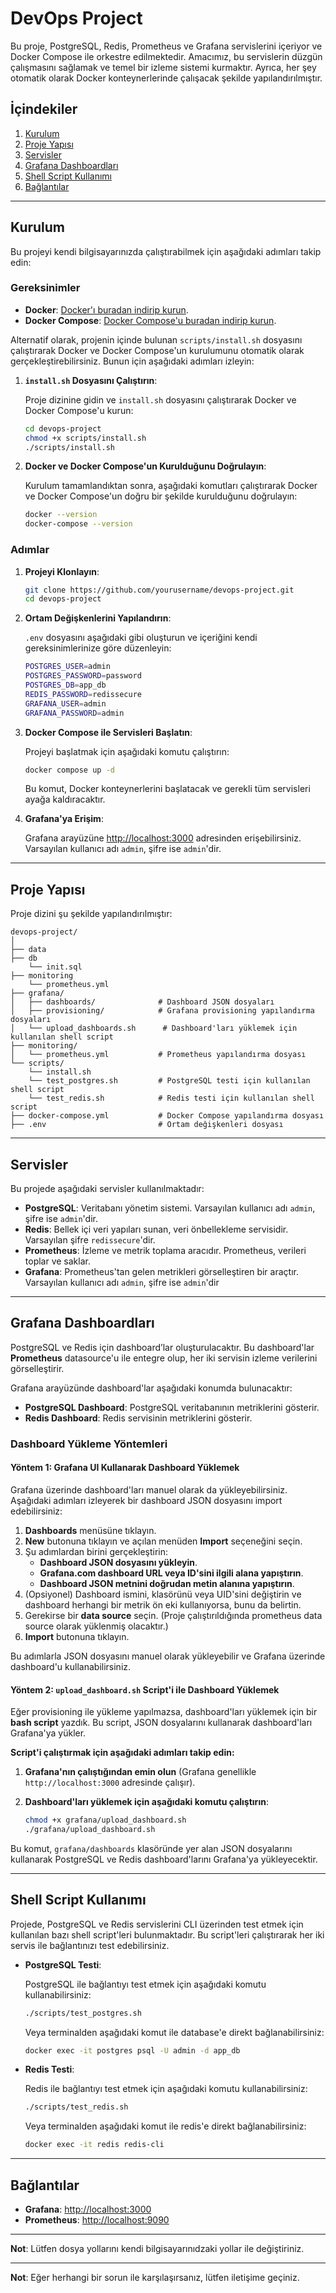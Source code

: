 
# DevOps Project

Bu proje, PostgreSQL, Redis, Prometheus ve Grafana servislerini içeriyor ve Docker Compose ile orkestre edilmektedir. Amacımız, bu servislerin düzgün çalışmasını sağlamak ve temel bir izleme sistemi kurmaktır. Ayrıca, her şey otomatik olarak Docker konteynerlerinde çalışacak şekilde yapılandırılmıştır.

## İçindekiler

1. [Kurulum](#kurulum)
2. [Proje Yapısı](#proje-yapısı)
3. [Servisler](#servisler)
4. [Grafana Dashboardları](#grafana-dashboardları)
5. [Shell Script Kullanımı](#shell-script-kullanımı)
6. [Bağlantılar](#bağlantılar)

---

## Kurulum

Bu projeyi kendi bilgisayarınızda çalıştırabilmek için aşağıdaki adımları takip edin:

### Gereksinimler

- **Docker**: [Docker'ı buradan indirip kurun](https://www.docker.com/get-started).
- **Docker Compose**: [Docker Compose'u buradan indirip kurun](https://docs.docker.com/compose/install/).

Alternatif olarak, projenin içinde bulunan `scripts/install.sh` dosyasını çalıştırarak Docker ve Docker Compose'un kurulumunu otomatik olarak gerçekleştirebilirsiniz. Bunun için aşağıdaki adımları izleyin:

1. **`install.sh` Dosyasını Çalıştırın**:
   
   Proje dizinine gidin ve `install.sh` dosyasını çalıştırarak Docker ve Docker Compose'u kurun:

   ```bash
   cd devops-project
   chmod +x scripts/install.sh
   ./scripts/install.sh
   ```

2. **Docker ve Docker Compose'un Kurulduğunu Doğrulayın**:

   Kurulum tamamlandıktan sonra, aşağıdaki komutları çalıştırarak Docker ve Docker Compose'un doğru bir şekilde kurulduğunu doğrulayın:

   ```bash
   docker --version
   docker-compose --version
   ```


### Adımlar

1. **Projeyi Klonlayın**:

    ```bash
    git clone https://github.com/yourusername/devops-project.git
    cd devops-project
    ```

2. **Ortam Değişkenlerini Yapılandırın**:

    `.env` dosyasını aşağıdaki gibi oluşturun ve içeriğini kendi gereksinimlerinize göre düzenleyin:

    ```bash
    POSTGRES_USER=admin
    POSTGRES_PASSWORD=password
    POSTGRES_DB=app_db
    REDIS_PASSWORD=redissecure
    GRAFANA_USER=admin
    GRAFANA_PASSWORD=admin
    ```

3. **Docker Compose ile Servisleri Başlatın**:

    Projeyi başlatmak için aşağıdaki komutu çalıştırın:

    ```bash
    docker compose up -d
    ```

    Bu komut, Docker konteynerlerini başlatacak ve gerekli tüm servisleri ayağa kaldıracaktır.

4. **Grafana'ya Erişim**:

    Grafana arayüzüne [http://localhost:3000](http://localhost:3000) adresinden erişebilirsiniz. Varsayılan kullanıcı adı `admin`, şifre ise `admin`'dir.

---

## Proje Yapısı

Proje dizini şu şekilde yapılandırılmıştır:

```
devops-project/
│
├── data
├── db      
    └── init.sql
├── monitoring    
    └── prometheus.yml
├── grafana/
│   ├── dashboards/              # Dashboard JSON dosyaları
│   ├── provisioning/            # Grafana provisioning yapılandırma dosyaları
│   └── upload_dashboards.sh      # Dashboard'ları yüklemek için kullanılan shell script
├── monitoring/
│   └── prometheus.yml           # Prometheus yapılandırma dosyası
└── scripts/
    └── install.sh 
    └── test_postgres.sh         # PostgreSQL testi için kullanılan shell script
    └── test_redis.sh            # Redis testi için kullanılan shell script
├── docker-compose.yml           # Docker Compose yapılandırma dosyası
├── .env                         # Ortam değişkenleri dosyası
```
---

## Servisler

Bu projede aşağıdaki servisler kullanılmaktadır:

- **PostgreSQL**: Veritabanı yönetim sistemi. Varsayılan kullanıcı adı `admin`, şifre ise `admin`'dir.
- **Redis**: Bellek içi veri yapıları sunan, veri önbellekleme servisidir. Varsayılan şifre `redissecure`'dir.
- **Prometheus**: İzleme ve metrik toplama aracıdır. Prometheus, verileri toplar ve saklar.
- **Grafana**: Prometheus'tan gelen metrikleri görselleştiren bir araçtır. Varsayılan kullanıcı adı `admin`, şifre ise `admin`'dir

---

## Grafana Dashboardları

PostgreSQL ve Redis için dashboard’lar oluşturulacaktır. Bu dashboard'lar **Prometheus** datasource'u ile entegre olup, her iki servisin izleme verilerini görselleştirir.

Grafana arayüzünde dashboard'lar aşağıdaki konumda bulunacaktır:

- **PostgreSQL Dashboard**: PostgreSQL veritabanının metriklerini gösterir.
- **Redis Dashboard**: Redis servisinin metriklerini gösterir.

### Dashboard Yükleme Yöntemleri

#### Yöntem 1: Grafana UI Kullanarak Dashboard Yüklemek

Grafana üzerinde dashboard'ları manuel olarak da yükleyebilirsiniz. Aşağıdaki adımları izleyerek bir dashboard JSON dosyasını import edebilirsiniz:

1. **Dashboards** menüsüne tıklayın.
2. **New** butonuna tıklayın ve açılan menüden **Import** seçeneğini seçin.
3. Şu adımlardan birini gerçekleştirin:
    - **Dashboard JSON dosyasını yükleyin**.
    - **Grafana.com dashboard URL veya ID'sini ilgili alana yapıştırın**.
    - **Dashboard JSON metnini doğrudan metin alanına yapıştırın**.
4. (Opsiyonel) Dashboard ismini, klasörünü veya UID'sini değiştirin ve dashboard herhangi bir metrik ön eki kullanıyorsa, bunu da belirtin.
5. Gerekirse bir **data source** seçin. (Proje çalıştırıldığında prometheus data source olarak yüklenmiş olacaktır.)
6. **Import** butonuna tıklayın.

Bu adımlarla JSON dosyasını manuel olarak yükleyebilir ve Grafana üzerinde dashboard'u kullanabilirsiniz.

#### Yöntem 2: `upload_dashboard.sh` Script'i ile Dashboard Yüklemek

Eğer provisioning ile yükleme yapılmazsa, dashboard'ları yüklemek için bir **bash script** yazdık. Bu script, JSON dosyalarını kullanarak dashboard'ları Grafana'ya yükler.

**Script'i çalıştırmak için aşağıdaki adımları takip edin:**

1. **Grafana'nın çalıştığından emin olun** (Grafana genellikle `http://localhost:3000` adresinde çalışır).
2. **Dashboard'ları yüklemek için aşağıdaki komutu çalıştırın**:

    ```bash
    chmod +x grafana/upload_dashboard.sh
    ./grafana/upload_dashboard.sh
    ```

Bu komut, `grafana/dashboards` klasöründe yer alan JSON dosyalarını kullanarak PostgreSQL ve Redis dashboard'larını Grafana'ya yükleyecektir.


---

## Shell Script Kullanımı

Projede, PostgreSQL ve Redis servislerini CLI üzerinden test etmek için kullanılan bazı shell script'leri bulunmaktadır. Bu script'leri çalıştırarak her iki servis ile bağlantınızı test edebilirsiniz.

- **PostgreSQL Testi**:

    PostgreSQL ile bağlantıyı test etmek için aşağıdaki komutu kullanabilirsiniz:

    ```bash
    ./scripts/test_postgres.sh
    ```

    Veya terminalden aşağıdaki komut ile database'e direkt bağlanabilirsiniz:

    ```bash
    docker exec -it postgres psql -U admin -d app_db
    ```

- **Redis Testi**:

    Redis ile bağlantıyı test etmek için aşağıdaki komutu kullanabilirsiniz:

    ```bash
    ./scripts/test_redis.sh
    ```

    Veya terminalden aşağıdaki komut ile redis'e direkt bağlanabilirsiniz:

    ```bash
    docker exec -it redis redis-cli  
    ```

---

## Bağlantılar

- **Grafana**: [http://localhost:3000](http://localhost:3000)
- **Prometheus**: [http://localhost:9090](http://localhost:9090)

---

**Not**: Lütfen dosya yollarını kendi bilgisayarınıdzaki yollar ile değiştiriniz.

---

**Not**: Eğer herhangi bir sorun ile karşılaşırsanız, lütfen iletişime geçiniz.
